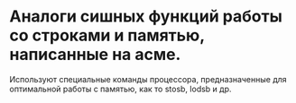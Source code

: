# Аналоги сишных функций работы со строками и памятью, написанные на асме.
Используют специальные команды процессора, предназначенные для оптимальной работы с памятью, как то stosb, lodsb и др.
